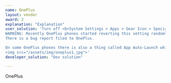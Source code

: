 ```yaml
---
name: OnePlus
layout: vendor
award: 2
explanation: "Explanation"
user_solution: 'Turn off <b>System Settings > Apps > Gear Icon > Special Access > Battery Optimization</b>.<br>
WARNING: Recently OnePlus phones started reverting this setting randomly for random apps. So you set it to be “not optimized”, and the next day it may be back to “optimized”. There is no workaround and you may have to check system settings every once in a while.
There is a bug report filed to OnePlus.

On some OnePlus phones there is also a thing called App Auto-Launch which essentially prevents apps working in the background. Please disable it for [your app].
<img src="/assets/img/oneplus1.jpg">'
developer_solution: "Dev solution"

---
```


OnePlus